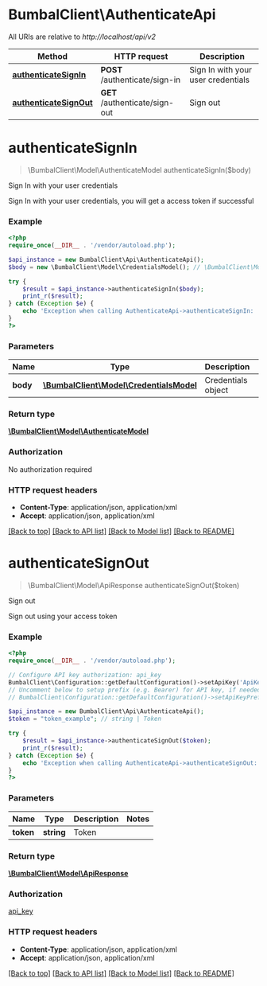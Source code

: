 # BumbalClient\AuthenticateApi

All URIs are relative to *http://localhost/api/v2*

Method | HTTP request | Description
------------- | ------------- | -------------
[**authenticateSignIn**](AuthenticateApi.md#authenticateSignIn) | **POST** /authenticate/sign-in | Sign In with your user credentials
[**authenticateSignOut**](AuthenticateApi.md#authenticateSignOut) | **GET** /authenticate/sign-out | Sign out


# **authenticateSignIn**
> \BumbalClient\Model\AuthenticateModel authenticateSignIn($body)

Sign In with your user credentials

Sign In with your user credentials, you will get a access token if successful

### Example
```php
<?php
require_once(__DIR__ . '/vendor/autoload.php');

$api_instance = new BumbalClient\Api\AuthenticateApi();
$body = new \BumbalClient\Model\CredentialsModel(); // \BumbalClient\Model\CredentialsModel | Credentials object

try {
    $result = $api_instance->authenticateSignIn($body);
    print_r($result);
} catch (Exception $e) {
    echo 'Exception when calling AuthenticateApi->authenticateSignIn: ', $e->getMessage(), PHP_EOL;
}
?>
```

### Parameters

Name | Type | Description  | Notes
------------- | ------------- | ------------- | -------------
 **body** | [**\BumbalClient\Model\CredentialsModel**](../Model/CredentialsModel.md)| Credentials object | [optional]

### Return type

[**\BumbalClient\Model\AuthenticateModel**](../Model/AuthenticateModel.md)

### Authorization

No authorization required

### HTTP request headers

 - **Content-Type**: application/json, application/xml
 - **Accept**: application/json, application/xml

[[Back to top]](#) [[Back to API list]](../../README.md#documentation-for-api-endpoints) [[Back to Model list]](../../README.md#documentation-for-models) [[Back to README]](../../README.md)

# **authenticateSignOut**
> \BumbalClient\Model\ApiResponse authenticateSignOut($token)

Sign out

Sign out using your access token

### Example
```php
<?php
require_once(__DIR__ . '/vendor/autoload.php');

// Configure API key authorization: api_key
BumbalClient\Configuration::getDefaultConfiguration()->setApiKey('ApiKey', 'YOUR_API_KEY');
// Uncomment below to setup prefix (e.g. Bearer) for API key, if needed
// BumbalClient\Configuration::getDefaultConfiguration()->setApiKeyPrefix('ApiKey', 'Bearer');

$api_instance = new BumbalClient\Api\AuthenticateApi();
$token = "token_example"; // string | Token

try {
    $result = $api_instance->authenticateSignOut($token);
    print_r($result);
} catch (Exception $e) {
    echo 'Exception when calling AuthenticateApi->authenticateSignOut: ', $e->getMessage(), PHP_EOL;
}
?>
```

### Parameters

Name | Type | Description  | Notes
------------- | ------------- | ------------- | -------------
 **token** | **string**| Token |

### Return type

[**\BumbalClient\Model\ApiResponse**](../Model/ApiResponse.md)

### Authorization

[api_key](../../README.md#api_key)

### HTTP request headers

 - **Content-Type**: application/json, application/xml
 - **Accept**: application/json, application/xml

[[Back to top]](#) [[Back to API list]](../../README.md#documentation-for-api-endpoints) [[Back to Model list]](../../README.md#documentation-for-models) [[Back to README]](../../README.md)

